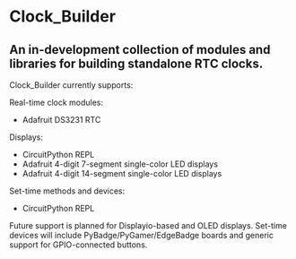 # Clock_Builder
 
## An in-development collection of modules and libraries for building standalone RTC clocks.

Clock_Builder currently supports:

Real-time clock modules:
- Adafruit DS3231 RTC

Displays:
- CircuitPython REPL
- Adafruit 4-digit 7-segment single-color LED displays
- Adafruit 4-digit 14-segment single-color LED displays

Set-time methods and devices:
- CircuitPython REPL


Future support is planned for Displayio-based and OLED displays. Set-time devices will include PyBadge/PyGamer/EdgeBadge boards and generic support for GPIO-connected buttons.

